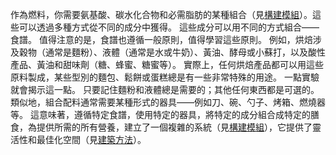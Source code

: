 作為燃料，你需要氨基酸、碳水化合物和必需脂肪的某種組合（見[構建模組]()）。這些可以透過多種方式從不同的成分中獲得。
這些成分可以用不同的方式組合——食譜。
值得注意的是，食譜也遵循一般原則，值得學習這些原則。
例如，烘焙涉及穀物（通常是麵粉）、液體（通常是水或牛奶）、黃油、酵母或小蘇打，以及酸性產品、黃油和甜味劑（糖、蜂蜜、糖蜜等）。
實際上，任何烘焙產品都可以用這些原料製成，某些型別的麵包、鬆餅或蛋糕總是有一些非常特殊的用途。
一點實驗就會揭示這一點。 
只要記住麵粉和液體總是需要的；其他任何東西都是可選的。 
類似地，組合配料通常需要某種形式的器具——例如刀、碗、勺子、烤箱、燃燒器等。 
這意味著，遵循特定食譜，使用特定的器具，將特定的成分組合成特定的膳食，為提供所需的所有營養，建立了一個複雜的系統（見[構建模組]()），它提供了靈活性和最佳化空間（見[建築方法]()）。 